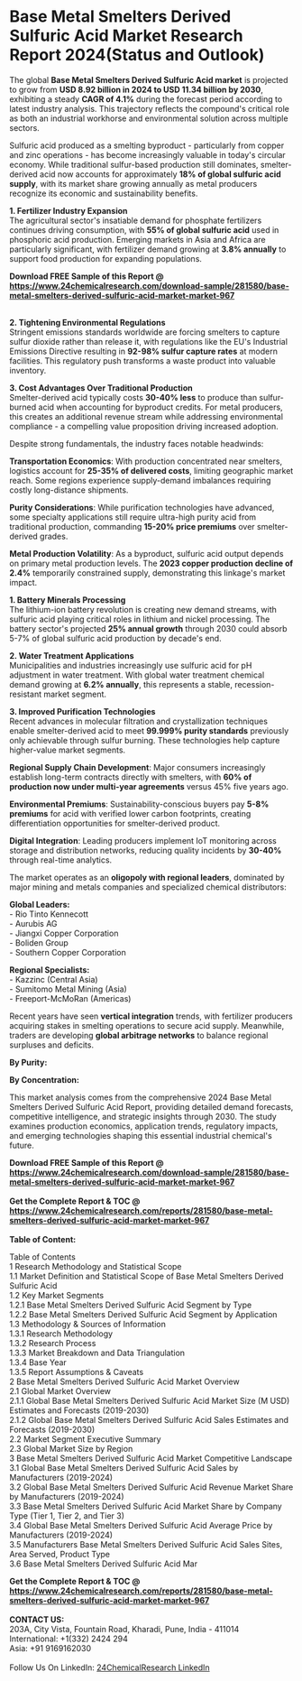 <h1>Base Metal Smelters Derived Sulfuric Acid Market Research Report 2024(Status and Outlook)</h1><p>The global <strong>Base Metal Smelters Derived Sulfuric Acid market</strong> is projected to grow from <strong>USD 8.92 billion in 2024 to USD 11.34 billion by 2030</strong>, exhibiting a steady <strong>CAGR of 4.1%</strong> during the forecast period according to latest industry analysis. This trajectory reflects the compound's critical role as both an industrial workhorse and environmental solution across multiple sectors.</p><p>Sulfuric acid produced as a smelting byproduct - particularly from copper and zinc operations - has become increasingly valuable in today's circular economy. While traditional sulfur-based production still dominates, smelter-derived acid now accounts for approximately <strong>18% of global sulfuric acid supply</strong>, with its market share growing annually as metal producers recognize its economic and sustainability benefits.</p><p><strong>1. Fertilizer Industry Expansion</strong><br>
The agricultural sector's insatiable demand for phosphate fertilizers continues driving consumption, with <strong>55% of global sulfuric acid</strong> used in phosphoric acid production. Emerging markets in Asia and Africa are particularly significant, with fertilizer demand growing at <strong>3.8% annually</strong> to support food production for expanding populations.</p><div><b>Download FREE Sample of this Report @ 
            <a href="https://www.24chemicalresearch.com/download-sample/281580/base-metal-smelters-derived-sulfuric-acid-market-market-967">
            https://www.24chemicalresearch.com/download-sample/281580/base-metal-smelters-derived-sulfuric-acid-market-market-967</a></b></div><br><p><strong>2. Tightening Environmental Regulations</strong><br>
Stringent emissions standards worldwide are forcing smelters to capture sulfur dioxide rather than release it, with regulations like the EU's Industrial Emissions Directive resulting in <strong>92-98% sulfur capture rates</strong> at modern facilities. This regulatory push transforms a waste product into valuable inventory.</p><p><strong>3. Cost Advantages Over Traditional Production</strong><br>
Smelter-derived acid typically costs <strong>30-40% less</strong> to produce than sulfur-burned acid when accounting for byproduct credits. For metal producers, this creates an additional revenue stream while addressing environmental compliance - a compelling value proposition driving increased adoption.</p><p>Despite strong fundamentals, the industry faces notable headwinds:</p><p><strong>Transportation Economics</strong>: With production concentrated near smelters, logistics account for <strong>25-35% of delivered costs</strong>, limiting geographic market reach. Some regions experience supply-demand imbalances requiring costly long-distance shipments.</p><p><strong>Purity Considerations</strong>: While purification technologies have advanced, some specialty applications still require ultra-high purity acid from traditional production, commanding <strong>15-20% price premiums</strong> over smelter-derived grades.</p><p><strong>Metal Production Volatility</strong>: As a byproduct, sulfuric acid output depends on primary metal production levels. The <strong>2023 copper production decline of 2.4%</strong> temporarily constrained supply, demonstrating this linkage's market impact.</p><p><strong>1. Battery Minerals Processing</strong><br>
The lithium-ion battery revolution is creating new demand streams, with sulfuric acid playing critical roles in lithium and nickel processing. The battery sector's projected <strong>25% annual growth</strong> through 2030 could absorb 5-7% of global sulfuric acid production by decade's end.</p><p><strong>2. Water Treatment Applications</strong><br>
Municipalities and industries increasingly use sulfuric acid for pH adjustment in water treatment. With global water treatment chemical demand growing at <strong>6.2% annually</strong>, this represents a stable, recession-resistant market segment.</p><p><strong>3. Improved Purification Technologies</strong><br>
Recent advances in molecular filtration and crystallization techniques enable smelter-derived acid to meet <strong>99.999% purity standards</strong> previously only achievable through sulfur burning. These technologies help capture higher-value market segments.</p><p><strong>Regional Supply Chain Development</strong>: Major consumers increasingly establish long-term contracts directly with smelters, with <strong>60% of production now under multi-year agreements</strong> versus 45% five years ago.</p><p><strong>Environmental Premiums</strong>: Sustainability-conscious buyers pay <strong>5-8% premiums</strong> for acid with verified lower carbon footprints, creating differentiation opportunities for smelter-derived product.</p><p><strong>Digital Integration</strong>: Leading producers implement IoT monitoring across storage and distribution networks, reducing quality incidents by <strong>30-40%</strong> through real-time analytics.</p><p>The market operates as an <strong>oligopoly with regional leaders</strong>, dominated by major mining and metals companies and specialized chemical distributors:</p><p><strong>Global Leaders:</strong><br>
- Rio Tinto Kennecott<br>
- Aurubis AG<br>
- Jiangxi Copper Corporation<br>
- Boliden Group<br>
- Southern Copper Corporation</p><p><strong>Regional Specialists:</strong><br>
- Kazzinc (Central Asia)<br>
- Sumitomo Metal Mining (Asia)<br>
- Freeport-McMoRan (Americas)</p><p>Recent years have seen <strong>vertical integration</strong> trends, with fertilizer producers acquiring stakes in smelting operations to secure acid supply. Meanwhile, traders are developing <strong>global arbitrage networks</strong> to balance regional surpluses and deficits.</p><p><strong>By Purity:</strong></p><p><strong>By Concentration:</strong></p><p>This market analysis comes from the comprehensive 2024 Base Metal Smelters Derived Sulfuric Acid Report, providing detailed demand forecasts, competitive intelligence, and strategic insights through 2030. The study examines production economics, application trends, regulatory impacts, and emerging technologies shaping this essential industrial chemical's future.</p><div><b>Download FREE Sample of this Report @ 
            <a href="https://www.24chemicalresearch.com/download-sample/281580/base-metal-smelters-derived-sulfuric-acid-market-market-967">
            https://www.24chemicalresearch.com/download-sample/281580/base-metal-smelters-derived-sulfuric-acid-market-market-967</a></b></div><br><div><b>Get the Complete Report & TOC @ 
            <a href="https://www.24chemicalresearch.com/reports/281580/base-metal-smelters-derived-sulfuric-acid-market-market-967">
            https://www.24chemicalresearch.com/reports/281580/base-metal-smelters-derived-sulfuric-acid-market-market-967</a></b></div><br>
            <b>Table of Content:</b><p>Table of Contents<br />
 1 Research Methodology and Statistical Scope<br />
 1.1 Market Definition and Statistical Scope of Base Metal Smelters Derived Sulfuric Acid<br />
 1.2 Key Market Segments<br />
 1.2.1 Base Metal Smelters Derived Sulfuric Acid Segment by Type<br />
 1.2.2 Base Metal Smelters Derived Sulfuric Acid Segment by Application<br />
 1.3 Methodology & Sources of Information<br />
 1.3.1 Research Methodology<br />
 1.3.2 Research Process<br />
 1.3.3 Market Breakdown and Data Triangulation<br />
 1.3.4 Base Year<br />
 1.3.5 Report Assumptions & Caveats<br />
 2 Base Metal Smelters Derived Sulfuric Acid Market Overview<br />
 2.1 Global Market Overview<br />
 2.1.1 Global Base Metal Smelters Derived Sulfuric Acid Market Size (M USD) Estimates and Forecasts (2019-2030)<br />
 2.1.2 Global Base Metal Smelters Derived Sulfuric Acid Sales Estimates and Forecasts (2019-2030)<br />
 2.2 Market Segment Executive Summary<br />
 2.3 Global Market Size by Region<br />
 3 Base Metal Smelters Derived Sulfuric Acid Market Competitive Landscape<br />
 3.1 Global Base Metal Smelters Derived Sulfuric Acid Sales by Manufacturers (2019-2024)<br />
 3.2 Global Base Metal Smelters Derived Sulfuric Acid Revenue Market Share by Manufacturers (2019-2024)<br />
 3.3 Base Metal Smelters Derived Sulfuric Acid Market Share by Company Type (Tier 1, Tier 2, and Tier 3)<br />
 3.4 Global Base Metal Smelters Derived Sulfuric Acid Average Price by Manufacturers (2019-2024)<br />
 3.5 Manufacturers Base Metal Smelters Derived Sulfuric Acid Sales Sites, Area Served, Product Type<br />
 3.6 Base Metal Smelters Derived Sulfuric Acid Mar</p><div><b>Get the Complete Report & TOC @ 
            <a href="https://www.24chemicalresearch.com/reports/281580/base-metal-smelters-derived-sulfuric-acid-market-market-967">
            https://www.24chemicalresearch.com/reports/281580/base-metal-smelters-derived-sulfuric-acid-market-market-967</a></b></div><br><b>CONTACT US:</b><br>
            203A, City Vista, Fountain Road, Kharadi, Pune, India - 411014<br>
            International: +1(332) 2424 294<br>
            Asia: +91 9169162030 <br><br>
            Follow Us On LinkedIn: <a href="https://www.linkedin.com/company/24chemicalresearch/">24ChemicalResearch LinkedIn</a>